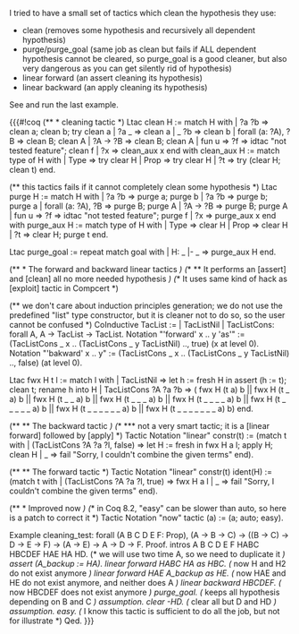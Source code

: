 I tried to have a small set of tactics which clean the hypothesis they use:
 * clean (removes some hypothesis and recursively all dependent hypothesis)
 * purge/purge_goal (same job as clean but fails if ALL dependent hypothesis cannot be cleared, so purge_goal is a good cleaner, but also very dangerous as you can get silently rid of hypothesis)
 * linear forward (an assert cleaning its hypothesis)
 * linear backward (an apply cleaning its hypothesis)

See and run the last example.

{{{#!coq
(** * cleaning tactic *)
Ltac clean H :=
 match H with
 | ?a ?b => clean a; clean b; try clean a
 | ?a _ => clean a
 | _ ?b => clean b
 | forall (a: ?A), ?B => clean B; clean A
 | ?A -> ?B => clean B; clean A
 | fun u => ?f => idtac "not tested feature"; clean f
 | ?x => clean_aux x
 end
with clean_aux H :=
 match type of H with
 | Type => try clear H
 | Prop => try clear H
 | ?t => try (clear H; clean t)
 end.

(** this tactics fails if it cannot completely clean some hypothesis *)
Ltac purge H :=
 match H with
 | ?a ?b => purge a; purge b
 | ?a ?b => purge b; purge a
 | forall (a: ?A), ?B => purge B; purge A
 | ?A -> ?B => purge B; purge A
 | fun u => ?f => idtac "not tested feature"; purge f
 | ?x => purge_aux x
 end
with purge_aux H :=
 match type of H with
 | Type => clear H
 | Prop => clear H
 | ?t => clear H; purge t
 end.

Ltac purge_goal :=
 repeat
 match goal with
 | H: _ |- _ => purge_aux H
 end.

(** * The forward and backward linear tactics *)
(** ** It performs an [assert] and [clean] all no more needed hypothesis *)
(** It uses same kind of hack as [exploit] tactic in Compcert *)

(** we don't care about induction principles generation;
    we do not use the predefined "list" type constructor,
    but it is cleaner not to do so, so the user cannot be
    confused *)
CoInductive TacList :=
| TacListNil
| TacListCons: forall A, A -> TacList -> TacList.
Notation "'forward' x .. y 'as'" := (TacListCons _ x .. (TacListCons _ y TacListNil) .., true) (x at level 0).
Notation "'bakward' x .. y" := (TacListCons _ x .. (TacListCons _ y TacListNil) .., false) (at level 0).

Ltac fwx H t l :=
match l with
| TacListNil => let h := fresh H in
                assert (h := t);
                clean t;
                rename h into H
| TacListCons ?A ?a ?b =>
(  fwx H (t a) b
|| fwx H (t _ a) b
|| fwx H (t _ _ a) b
|| fwx H (t _ _ _ a) b
|| fwx H (t _ _ _ _ a) b
|| fwx H (t _ _ _ _ _ a) b
|| fwx H (t _ _ _ _ _ _ a) b
|| fwx H (t _ _ _ _ _ _ _ a) b)
end.

(** ** The backward tactic *)
(** *** not a very smart tactic; it is a [linear forward] followed by [apply] *)
Tactic Notation "linear" constr(t) :=
(match t with
 | (TacListCons ?A ?a ?l, false) => let H := fresh in
                                    fwx H a l;
                                    apply H; clean H
 | _ => fail "Sorry, I couldn't combine the given terms"
 end).

(** ** The forward tactic *)
Tactic Notation "linear" constr(t) ident(H) :=
(match t with
 | (TacListCons ?A ?a ?l, true) => fwx H a l
 | _ => fail "Sorry, I couldn't combine the given terms"
 end).

(** * Improved now *)
(** in Coq 8.2, "easy" can be slower than auto,
    so here is a patch to correct it *)
Tactic Notation "now" tactic (a) := (a; auto; easy).

Example cleaning_test:
 forall (A B C D E F: Prop),
  (A -> B -> C) ->
  ((B -> C) -> D -> E -> F) ->
  (A -> E) ->
  A -> D -> F.
Proof.
 intros A B C D E F HABC HBCDEF HAE HA HD.
 (* we will use two time A, so we need to duplicate it *)
 assert (A_backup := HA).
 linear forward HABC HA as HBC. (* now H and H2 do not exist anymore *)
 linear forward HAE A_backup as HE.
        (* now HAE and HE do not exist anymore, and neither does A *)
 linear backward HBCDEF. (* now HBCDEF does not exist anymore *)
   purge_goal. (* keeps all hypothesis depending on B and C *)
   assumption.
  clear -HD. (* clear all but D and HD *)
  assumption.
 easy.
 (* I know this tactic is sufficient to do all the job,
    but not for illustrate *)
Qed.
}}}
